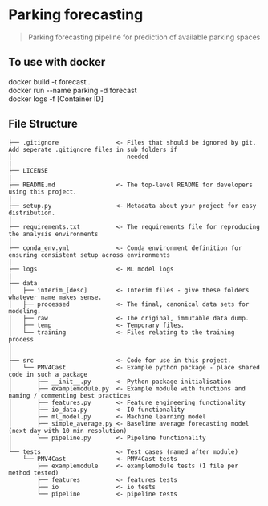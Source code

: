 

# Parking forecasting

> Parking forecasting pipeline for prediction of available parking spaces

## To use with docker

docker build -t forecast .  
docker run --name parking -d forecast  
docker logs -f [Container ID]

<!-- ## Setup
1. Install git and checkout the [git code repository]
2. Install [anaconda] python version 3.6+
3. Change working directory into the git code repository root
4. Create the self contained conda environment. In a terminal go to the git code repository root and enter the command:

   `conda env create --file conda_env.yml`

5. Any python modules under src need to be available to other scripts. This can be done in a couple of ways. You can
setup and install the python modules by executing the setup.py command below which will install the packages to the
conda environments site-packages folder but with a symlink to the src folder so modifications are reflected immediately.

   `python setup.py develop`

    As an alternative you may prefer to set the python path directly from the console, within notebooks, test scripts
    etc. From Pycharm you can also right click the src folder and select the _Mark Directory As | Source Root_ option.

6. .. Place your own project specific setup steps here e.g. copying data files ...

When distributing your module, you can create a Python egg with the command `python setup.py bdist_egg` and upload the egg.

NOTE: When working in the project notebooks from within the Equinor network, you may need to include the lines below if your proxy is not otherwise setup.

`os.environ['HTTP_PROXY']="http://www-proxy.statoil.no:80"`<br />
`os.environ['HTTPS_PROXY']="http://www-proxy.statoil.no:80"`

## Using the Python Conda environment

Once the Python Conda environment has been set up, you can

* Activate the environment using the following command in a terminal window:

  * Windows: `activate conda_env`
  * Linux, OS X: `source activate conda_env`
  * The __environment is activated per terminal session__, so you must activate it every time you open terminal.

* Deactivate the environment using the following command in a terminal window:

  * Windows: `deactivate conda_env`
  * Linux, OS X: `source deactivate conda_env`

* Delete the environment using the command (can't be undone):

  * `conda remove --name conda_env --all` -->

## File Structure

```
├── .gitignore                <- Files that should be ignored by git. Add seperate .gitignore files in sub folders if
│                                needed
|
├── LICENSE
|
├── README.md                 <- The top-level README for developers using this project.
|
├── setup.py                  <- Metadata about your project for easy distribution.
│
├── requirements.txt          <- The requirements file for reproducing the analysis environments
│                              
├── conda_env.yml             <- Conda environment definition for ensuring consistent setup across environments
|
├── logs                      <- ML model logs
|
├── data
│   ├── interim_[desc]        <- Interim files - give these folders whatever name makes sense.
│   ├── processed             <- The final, canonical data sets for modeling.
│   ├── raw                   <- The original, immutable data dump.
│   ├── temp                  <- Temporary files.
│   └── training              <- Files relating to the training process
│
│
├── src                       <- Code for use in this project.
│   └── PMV4Cast              <- Example python package - place shared code in such a package
│       ├── __init__.py       <- Python package initialisation
│       ├── examplemodule.py  <- Example module with functions and naming / commenting best practices
│       ├── features.py       <- Feature engineering functionality
│       ├── io_data.py        <- IO functionality
│       ├── ml_model.py       <- Machine learning model
│       ├── simple_average.py <- Baseline average forecasting model (next day with 10 min resolution)
│       └── pipeline.py       <- Pipeline functionality
│
└── tests                     <- Test cases (named after module)
    └── PMV4Cast              <- PMV4Cast tests
        ├── examplemodule     <- examplemodule tests (1 file per method tested)
        ├── features          <- features tests
        ├── io                <- io tests
        └── pipeline          <- pipeline tests
```
<!--
## MLOps
Starter scripts for MLOps with Azure ML Service are included as a part of this template in the scripts folder and may be
customised for your own purposes. Please browse the contents of the scripts folder for more details.

For model training, the provided setup allows for running locally without any dependency on Azure ML by running train.py
in the scripts/train folder directly. Alternatively you can submit local or remote runs using the submit scripts in the
same folder.

## Testing
Reproducability and the correct functioning of code are essential to avoid wasted time. If a code block is copied more
than once then it should be placed into a common script / module under src and unit tests added. The same applies for
any other non trivial code to ensure the correct functioning.

To run tests, install pytest using pip or conda (should have been setup already if you used the conda_env.yml file) and
then from the repository root run

```
pytest
```

## Automated Document Generation
A [sphinx](https://www.sphinx-doc.org/) project is provided under docs/writeup that will generate writeup that
also includes automatically generated API information for any packages. THe output can be created in multiple
formats including html and pdf. If you are using CI then this can be run automatically. To run
locally execute the following commands:

```
cd docs/writeup
make html
```

On Windows this will run the make.bat, a Makefile is also included for those using the 'make' command.

## Development Process
Contributions to this template are greatly appreciated and encouraged.

To contribute an update simply:
* Create a new branch / fork for your updates.
* Check that your code follows the PEP8 guidelines (line lengths up to 120 are ok) and other general conventions within this document.
* Ensure that as far as possible there are unit tests covering the functionality of any new code.
* Check that all existing unit tests still pass.
* Edit this document if needed to describe new files or other important information.
* Create a pull request.

## Important Links
* https://wiki.equinor.com/wiki/index.php/Statoil_Data_Science_Technical_Standards - Data Science Technical Standards (Equinor Internal)
* https://dataplatformwiki.azurewebsites.net/doku.php - Data Platform wiki (Equinor internal)
* https://github.com/equinor/data-science-shared - Shared Data Science Code Repository (Equinor internal)

## References
* https://github.com/equinor/data-science-template/ - The master template for this project
* http://docs.python-guide.org/en/latest/writing/structure/
* https://github.com/Azure/Microsoft-TDSP
* https://drivendata.github.io/cookiecutter-data-science/

[//]: #
   [anaconda]: <https://www.continuum.io/downloads> -->
